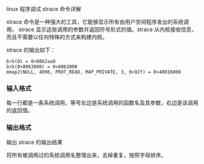 linux 程序调试 strace 命令详解

strace 命令是一种强大的工具，它能够显示所有由用户空间程序发出的系统调用。
strace 显示这些调用的参数并返回符号形式的值。strace 从内核接收信息，而且不需要以任何特殊的方式来构建内核。

strace 的输出如下：

```
brk(0) = 0×8062aa8
brk(0×8063000) = 0×8063000
mmap2(NULL, 4096, PROT_READ, MAP_PRIVATE, 3, 0×92f) = 0×40016000 
```
### 输入格式

每一行都是一条系统调用，等号左边是系统调用的函数名及其参数，右边是该调用的返回值。

### 输出格式

输出 strace 的输出结果

将所有被调用过的系统调用名整理出来，去掉重复，按照字母排序。
